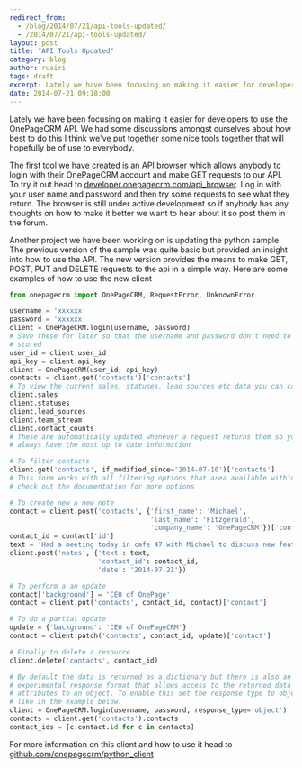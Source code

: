 ```yaml
---
redirect_from:
  - /blog/2014/07/21/api-tools-updated/
  - /2014/07/21/api-tools-updated/
layout: post
title: "API Tools Updated"
category: blog
author: ruairi
tags: draft
excerpt: Lately we have been focusing on making it easier for developers to use the OnePageCRM API. We've put together an API browser and a new python client.
date: 2014-07-21 09:18:00
---
```


Lately we have been focusing on making it easier for developers to
use the OnePageCRM API. We had some discussions amongst ourselves about how
best to do this I think we've put together some nice tools together that will hopefully be
of use to everybody.

The first tool we have created is an API browser which allows anybody to login
with their OnePageCRM account and make GET requests to our API. To try it out
head to [developer.onepagecrm.com/api_browser](http://developer.onepagecrm.com/api_browser). 
Log in with your user name and password and then try some requests to see what they return. 
The browser is still under active development so if anybody has any thoughts on how to make it
better we want to hear about it so post them in the forum.

Another project we have been working on is updating the python sample.
The previous version of the sample was quite basic but provided an insight into
how to use the API. The new version provides the means to make GET, POST, PUT
and DELETE requests to the api in a simple way.
Here are some examples of how to use the new client

```python
from onepagecrm import OnePageCRM, RequestError, UnknownError

username = 'xxxxxx'
password = 'xxxxxx'
client = OnePageCRM.login(username, password)
# Save these for later so that the username and password don't need to be
# stored
user_id = client.user_id
api_key = client.api_key
client = OnePageCRM(user_id, api_key)
contacts = client.get('contacts')['contacts']
# To view the current sales, statuses, lead sources etc data you can call
client.sales
client.statuses
client.lead_sources
client.team_stream
client.contact_counts
# These are automatically updated whenever a request returns them so you will
# always have the most up to date information

# To filter contacts
client.get('contacts', if_modified_since='2014-07-10')['contacts']
# This form works with all filtering options that area available within the API
# check out the documentation for more options

# To create new a new note
contact = client.post('contacts', {'first_name': 'Michael',
                                   'last_name': 'Fitzgerald',
                                   'company_name': 'OnePageCRM'})['contact']
contact_id = contact['id']
text = 'Had a meeting today in cafe 47 with Michael to discuss new features'
client.post('notes', {'text': text,
                      'contact_id': contact_id,
                      'date': '2014-07-21'})

# To perform a an update
contact['background'] = 'CEO of OnePage'
contact = client.put('contacts', contact_id, contact)['contact']

# To do a partial update
update = {'background': 'CEO of OnePageCRM'}
contact = client.patch('contacts', contact_id, update)['contact']

# Finally to delete a resource
client.delete('contacts', contact_id)

# By default the data is returned as a dictionary but there is also an
# experimental response format that allows access to the returned data as
# attributes to an object. To enable this set the response type to object
# like in the example below.
client = OnePageCRM.login(username, password, response_type='object')
contacts = client.get('contacts').contacts
contact_ids = [c.contact.id for c in contacts]
```

For more information on this client and how to use it head to [github.com/onepagecrm/python_client](http://github.com/onepagecrm/python_client)

